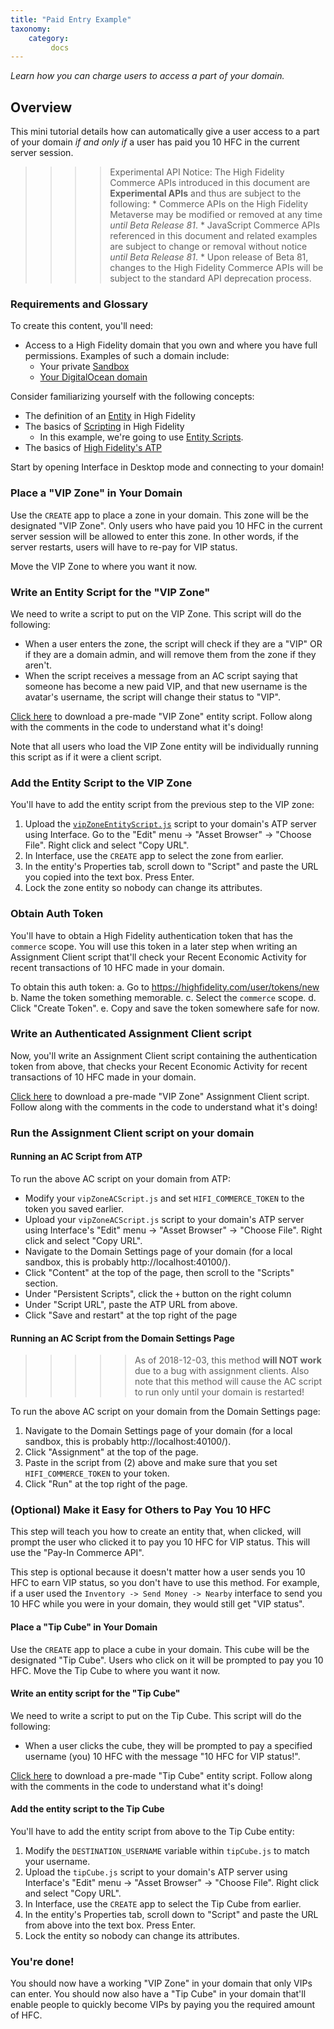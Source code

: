```yaml
---
title: "Paid Entry Example"
taxonomy:
    category:
         docs
---
```


*Learn how you can charge users to access a part of your domain.*

## Overview
This mini tutorial details how can automatically give a user access to a part of your domain _if and only if_ a user has paid you 10 HFC in the current server session.

>>>> Experimental API Notice: The High Fidelity Commerce APIs introduced in this document are **Experimental APIs** and thus are subject to the following: * Commerce APIs on the High Fidelity Metaverse may be modified or removed at any time *until Beta Release 81*. * JavaScript Commerce APIs referenced in this document and related examples are subject to change or removal without notice *until Beta Release 81*. * Upon release of Beta 81, changes to the High Fidelity Commerce APIs will be subject to the standard API deprecation process.


### Requirements and Glossary
To create this content, you'll need:
* Access to a High Fidelity domain that you own and where you have full permissions. Examples of such a domain include:
    * Your private [Sandbox](../../../create-and-explore/start-working-in-your-sandbox/set-up-your-sandbox)
    * [Your DigitalOcean domain](../../../create-and-explore/start-working-in-your-sandbox/digital-ocean)

Consider familiarizing yourself with the following concepts:
* The definition of an [Entity](../../../create-and-explore/entities) in High Fidelity
* The basics of [Scripting](../../../create-and-explore/all-about-scripting) in High Fidelity
    * In this example, we're going to use [Entity Scripts](../../../learn-with-us/all-about-entity-scripts).
* The basics of [High Fidelity's ATP](../../../create-and-explore/start-working-in-your-sandbox/assignment-clients)


Start by opening Interface in Desktop mode and connecting to your domain!

### Place a "VIP Zone" in Your Domain
Use the `CREATE` app to place a zone in your domain. This zone will be the designated "VIP Zone". Only users who have paid you 10 HFC in the current server session will be allowed to enter this zone. In other words, if the server restarts, users will have to re-pay for VIP status.

Move the VIP Zone to where you want it now.

### Write an Entity Script for the "VIP Zone"
We need to write a script to put on the VIP Zone. This script will do the following:
* When a user enters the zone, the script will check if they are a "VIP" OR if they are a domain admin, and will remove them from the zone if they aren't.
* When the script receives a message from an AC script saying that someone has become a new paid VIP, and that new username is the avatar's username, the script will change their status to "VIP".

[Click here](./vipZoneEntityScript.js) to download a pre-made "VIP Zone" entity script. Follow along with the comments in the code to understand what it's doing!

Note that all users who load the VIP Zone entity will be individually running this script as if it were a client script.

### Add the Entity Script to the VIP Zone
You'll have to add the entity script from the previous step to the VIP zone:
1. Upload the [`vipZoneEntityScript.js`](./vipZoneEntityScript.js) script to your domain's ATP server using Interface. Go to the "Edit" menu -> "Asset Browser" -> "Choose File". Right click and select "Copy URL".
2. In Interface, use the `CREATE` app to select the zone from earlier.
3. In the entity's Properties tab, scroll down to "Script" and paste the URL you copied into the text box. Press Enter.
4. Lock the zone entity so nobody can change its attributes.

### Obtain Auth Token
You'll have to obtain a High Fidelity authentication token that has the `commerce` scope. You will use this token in a later step when writing an Assignment Client script that'll check your Recent Economic Activity for recent transactions of 10 HFC made in your domain.

To obtain this auth token:
    a. Go to https://highfidelity.com/user/tokens/new
    b. Name the token something memorable.
    c. Select the `commerce` scope.
    d. Click "Create Token".
    e. Copy and save the token somewhere safe for now.

### Write an Authenticated Assignment Client script
Now, you'll write an Assignment Client script containing the authentication token from above, that checks your Recent Economic Activity for recent transactions of 10 HFC made in your domain.

[Click here](./vipZoneACScript.js) to download a pre-made "VIP Zone" Assignment Client script. Follow along with the comments in the code to understand what it's doing!

### Run the Assignment Client script on your domain

#### Running an AC Script from ATP
To run the above AC script on your domain from ATP:
* Modify your `vipZoneACScript.js` and set `HIFI_COMMERCE_TOKEN` to the token you saved earlier. 
* Upload your `vipZoneACScript.js` script to your domain's ATP server using Interface's "Edit" menu -> "Asset Browser" -> "Choose File". Right click and select "Copy URL".
* Navigate to the Domain Settings page of your domain (for a local sandbox, this is probably http://localhost:40100/). 
* Click "Content" at the top of the page, then scroll to the "Scripts" section.
* Under "Persistent Scripts", click the `+` button on the right column
* Under "Script URL", paste the ATP URL from above.
* Click "Save and restart" at the top right of the page

#### Running an AC Script from the Domain Settings Page

>>>>> As of 2018-12-03, this method **will NOT work** due to a bug with assignment clients. Also note that this method will cause the AC script to run only until your domain is restarted!

To run the above AC script on your domain from the Domain Settings page:
1. Navigate to the Domain Settings page of your domain (for a local sandbox, this is probably http://localhost:40100/).
2. Click "Assignment" at the top of the page.
3. Paste in the script from (2) above and make sure that you set `HIFI_COMMERCE_TOKEN` to your token.
4. Click "Run" at the top right of the page.

### (Optional) Make it Easy for Others to Pay You 10 HFC
This step will teach you how to create an entity that, when clicked, will prompt the user who clicked it to pay you 10 HFC for VIP status. This will use the "Pay-In Commerce API".

This step is optional because it doesn't matter how a user sends you 10 HFC to earn VIP status, so you don't have to use this method. For example, if a user used the `Inventory -> Send Money -> Nearby` interface to send you 10 HFC while you were in your domain, they would still get "VIP status".

#### Place a "Tip Cube" in Your Domain
Use the `CREATE` app to place a cube in your domain. This cube will be the designated "Tip Cube". Users who click on it will be prompted to pay you 10 HFC. Move the Tip Cube to where you want it now.

#### Write an entity script for the "Tip Cube"
We need to write a script to put on the Tip Cube. This script will do the following:
* When a user clicks the cube, they will be prompted to pay a specified username (you) 10 HFC with the message "10 HFC for VIP status!".

[Click here](./tipCube.js) to download a pre-made "Tip Cube" entity script. Follow along with the comments in the code to understand what it's doing!

#### Add the entity script to the Tip Cube
You'll have to add the entity script from above to the Tip Cube entity:
1. Modify the `DESTINATION_USERNAME` variable within `tipCube.js` to match your username.
2. Upload the `tipCube.js` script to your domain's ATP server using Interface's "Edit" menu -> "Asset Browser" -> "Choose File". Right click and select "Copy URL".
3. In Interface, use the `CREATE` app to select the Tip Cube from earlier.
4. In the entity's Properties tab, scroll down to "Script" and paste the URL from above into the text box. Press Enter.
5. Lock the entity so nobody can change its attributes.

### You're done!
You should now have a working "VIP Zone" in your domain that only VIPs can enter. You should now also have a "Tip Cube" in your domain that'll enable people to quickly become VIPs by paying you the required amount of HFC.
